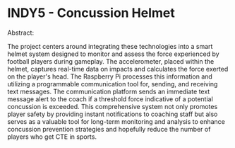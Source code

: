 # INDY5 - Concussion Helmet


Abstract:

The project centers around integrating these technologies into a smart helmet system designed to monitor and assess the force experienced by football players during gameplay. The accelerometer, placed within the helmet, captures real-time data on impacts and calculates the force exerted on the player's head. The Raspberry Pi processes this information and utilizing a programmable communication tool for, sending, and receiving text messages. The communication platform sends an immediate text message alert to the coach if a threshold force indicative of a potential concussion is exceeded. This comprehensive system not only promotes player safety by providing instant notifications to coaching staff but also serves as a valuable tool for long-term monitoring and analysis to enhance concussion prevention strategies and hopefully reduce the number of players who get CTE in sports.
